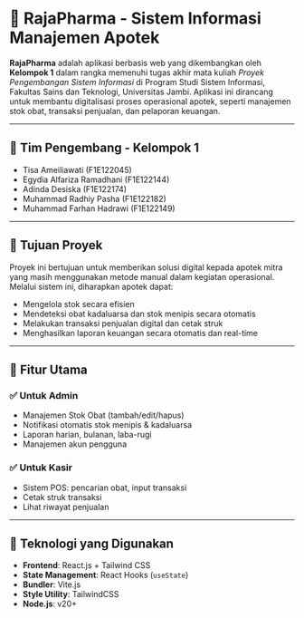 # 💊 RajaPharma - Sistem Informasi Manajemen Apotek

**RajaPharma** adalah aplikasi berbasis web yang dikembangkan oleh **Kelompok 1** dalam rangka memenuhi tugas akhir mata kuliah *Proyek Pengembangan Sistem Informasi* di Program Studi Sistem Informasi, Fakultas Sains dan Teknologi, Universitas Jambi. Aplikasi ini dirancang untuk membantu digitalisasi proses operasional apotek, seperti manajemen stok obat, transaksi penjualan, dan pelaporan keuangan.

---

## 👥 Tim Pengembang - Kelompok 1
 
- Tisa Ameiliawati (F1E122045)  
- Egydia Alfariza Ramadhani (F1E122144)  
- Adinda Desiska (F1E122174)  
- Muhammad Radhiy Pasha (F1E122182)  
- Muhammad Farhan Hadrawi (F1E122149)

---

## 🎯 Tujuan Proyek

Proyek ini bertujuan untuk memberikan solusi digital kepada apotek mitra yang masih menggunakan metode manual dalam kegiatan operasional. Melalui sistem ini, diharapkan apotek dapat:
- Mengelola stok secara efisien
- Mendeteksi obat kadaluarsa dan stok menipis secara otomatis
- Melakukan transaksi penjualan digital dan cetak struk
- Menghasilkan laporan keuangan secara otomatis dan real-time

---

## 🚀 Fitur Utama

### ✅ Untuk Admin
- Manajemen Stok Obat (tambah/edit/hapus)
- Notifikasi otomatis stok menipis & kadaluarsa
- Laporan harian, bulanan, laba-rugi
- Manajemen akun pengguna

### ✅ Untuk Kasir
- Sistem POS: pencarian obat, input transaksi
- Cetak struk transaksi
- Lihat riwayat penjualan

---

## 🧱 Teknologi yang Digunakan

- **Frontend**: React.js + Tailwind CSS
- **State Management**: React Hooks (`useState`)
- **Bundler**: Vite.js
- **Style Utility**: TailwindCSS
- **Node.js**: v20+
